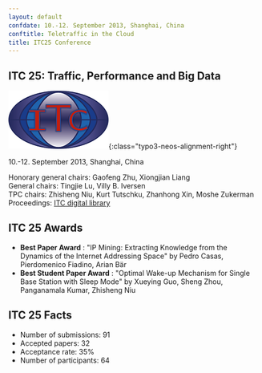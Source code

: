 ```yaml
---
layout: default
confdate: 10.-12. September 2013, Shanghai, China
conftitle: Teletraffic in the Cloud
title: ITC25 Conference
---
```


## ITC 25: Traffic, Performance and Big Data

![](/assets/Persistent/itc18-27-small.png){:class="typo3-neos-alignment-right"}

10.-12. September 2013, Shanghai, China


Honorary general chairs: Gaofeng Zhu, Xiongjian Liang<br/>
General chairs: Tingjie Lu, Villy B. Iversen<br/>
TPC chairs: Zhisheng Niu, Kurt Tutschku, Zhanhong Xin, Moshe Zukerman<br/>
Proceedings: [ITC digital library](/itc-library/itc25.html)

## ITC 25 Awards

  *  **Best Paper Award** : "IP Mining: Extracting Knowledge from the Dynamics of the Internet Addressing Space" by Pedro Casas, Pierdomenico Fiadino, Arian Bär
  *  **Best Student Paper Award** : "Optimal Wake-up Mechanism for Single Base Station with Sleep Mode" by Xueying Guo, Sheng Zhou, Panganamala Kumar, Zhisheng Niu



## ITC 25 Facts

  * Number of submissions: 91
  * Accepted papers: 32
  * Acceptance rate: 35%
  * Number of participants: 64

